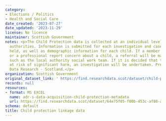 ```yaml
---
category:
- Elections / Politics
- Health and Social Care
date_created: '2023-07-27'
date_updated: '2023-11-29'
license: No licence
maintainer: Scottish Government
notes: <p>The Child Protection data is collected at an individual level from local
  authorities. Information is submitted for each investigation and case conference
  held, as well as demographic information for each child. If a member of the public
  or a professional report concern about a child, a referral will be made to an agency
  such as the local authority social work team. If it is decided that the child is
  at risk of significant harm, an investigation will be undertaken. Prepared by Administrative
  Data Research - Scotland.</p>
organization: Scottish Government
original_dataset_link: ' https://find.researchdata.scot/dataset/child-protection-linkage-data'
records: null
resources:
- format: MS EXCEL
  name: adr-s-data-acquisition-child-protection-metadata
  url: https://find.researchdata.scot/dataset/64e75f05-f00b-453c-af80-a59bb5862394/resource/8ea4f495-1b53-47e7-a74e-669bfafbf7de/download/adr-s-data-acquisition-child-protection-metadata.xlsx
schema: default
title: Child protection linkage data
---
```

